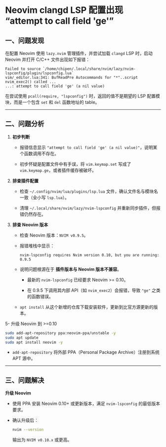 # Neovim clangd LSP 配置出现 “attempt to call field 'ge'”

## 一、问题发现

在配置 Neovim 使用 `lazy.nvim` 管理插件，并尝试加载 `clangd` LSP 时，启动 Neovim 并打开 C/C++ 文件出现如下报错：

```
Failed to source `/home/chipen/.local/share/nvim/lazy/nvim-lspconfig/plugin/lspconfig.lua`
vim/_editor.lua:341: BufReadPre Autocommands for "*"..script nvim_exec2() called ...
...: attempt to call field 'ge' (a nil value)
```

在尝试使用 `pcall(require, "lspconfig")` 时，返回的值不是期望的 LSP 配置模块，而是一个包含 `set` 和 `del` 函数地址的 table。

---

## 二、问题分析

1. **初步判断**
   
   - 报错信息显示 `"attempt to call field 'ge' (a nil value)"`，说明某个函数调用不存在。
   
   - 初步怀疑是配置文件中有手误，将 `vim.keymap.set` 写成了 `vim.keymap.ge`，或者插件缓存被破坏。

2. **排查插件配置**
   
   - 检查 `~/.config/nvim/lua/plugins/lsp.lua` 文件，确认文件名与模块名一致（全小写 `lsp.lua`）。
   
   - 清理 `~/.local/share/nvim/lazy/nvim-lspconfig` 并重新同步插件，但报错仍然存在。

3. **排查 Neovim 版本**
   
   - 检查 Neovim 版本：`NVIM v0.9.5`。
   
   - 报错堆栈中显示：
     
     ```
     nvim-lspconfig requires Nvim version 0.10, but you are running: 0.9.5
     ```
   
   - 说明问题根源在于 **插件版本与 Neovim 版本不兼容**。
     
     - 最新的 `nvim-lspconfig` 已经要求 Neovim >= 0.10。
     
     - 在 0.9.5 下调用其内部 API（如 `nvim_exec2`）会报错，导致 `"ge"` 之类的函数错误。
   
   - `apt install` 从这个新增的仓库下载安装软件，更新到比官方源更新的版本。    

5- 升级 Neovim 到 >=0.10

```bash
sudo add-apt-repository ppa:neovim-ppa/unstable -y
sudo apt update
sudo apt install neovim -y
```

- `add-apt-repository` 将外部 PPA（Personal Package Archive）注册到系统 APT 源中。

---

## 三、问题解决

**升级 Neovim**

- 使用 PPA 安装 Neovim 0.10+ 或更新版本，满足 `nvim-lspconfig` 的最低版本要求。

- 确认升级后：
  
  ```bash
  nvim --version
  ```
  
  输出为 `NVIM v0.10.x` 或更高。
